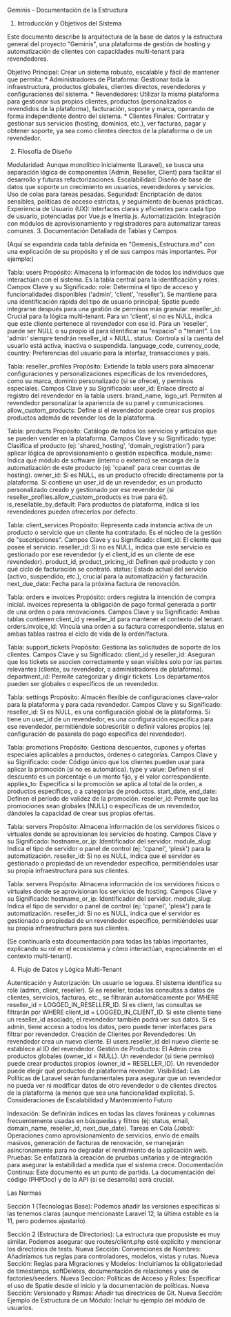 Geminis - Documentación de la Estructura

1. Introducción y Objetivos del Sistema

Este documento describe la arquitectura de la base de datos y la estructura general del proyecto "Geminis", una plataforma de gestión de hosting y automatización de clientes con capacidades multi-tenant para revendedores.

Objetivo Principal: Crear un sistema robusto, escalable y fácil de mantener que permita: * Administradores de Plataforma: Gestionar toda la infraestructura, productos globales, clientes directos, revendedores y configuraciones del sistema. * Revendedores: Utilizar la misma plataforma para gestionar sus propios clientes, productos (personalizados o revendidos de la plataforma), facturación, soporte y marca, operando de forma independiente dentro del sistema. * Clientes Finales: Contratar y gestionar sus servicios (hosting, dominios, etc.), ver facturas, pagar y obtener soporte, ya sea como clientes directos de la plataforma o de un revendedor.

2. Filosofía de Diseño

Modularidad: Aunque monolítico inicialmente (Laravel), se busca una separación lógica de componentes (Admin, Reseller, Client) para facilitar el desarrollo y futuras refactorizaciones.
Escalabilidad: Diseño de base de datos que soporte un crecimiento en usuarios, revendedores y servicios. Uso de colas para tareas pesadas.
Seguridad: Encriptación de datos sensibles, políticas de acceso estrictas, y seguimiento de buenas prácticas.
Experiencia de Usuario (UX): Interfaces claras y eficientes para cada tipo de usuario, potenciadas por Vue.js e Inertia.js.
Automatización: Integración con módulos de aprovisionamiento y registradores para automatizar tareas comunes.
3. Documentación Detallada de Tablas y Campos

(Aquí se expandiría cada tabla definida en "Gemenis_Estructura.md" con una explicación de su propósito y el de sus campos más importantes. Por ejemplo:)

Tabla: users
Propósito: Almacena la información de todos los individuos que interactúan con el sistema. Es la tabla central para la identificación y roles.
Campos Clave y su Significado:
role: Determina el tipo de acceso y funcionalidades disponibles ('admin', 'client', 'reseller'). Se mantiene para una identificación rápida del tipo de usuario principal; Spatie puede integrarse después para una gestión de permisos más granular.
reseller_id: Crucial para la lógica multi-tenant.
Para un 'client', si no es NULL, indica que este cliente pertenece al revendedor con ese id.
Para un 'reseller', puede ser NULL o su propio id para identificar su "espacio" o "tenant".
Los 'admin' siempre tendrán reseller_id = NULL.
status: Controla si la cuenta del usuario está activa, inactiva o suspendida.
language_code, currency_code, country: Preferencias del usuario para la interfaz, transacciones y país.

Tabla: reseller_profiles
Propósito: Extiende la tabla users para almacenar configuraciones y personalizaciones específicas de los revendedores, como su marca, dominio personalizado (si se ofrece), y permisos especiales.
Campos Clave y su Significado:
user_id: Enlace directo al registro del revendedor en la tabla users.
brand_name, logo_url: Permiten al revendedor personalizar la apariencia de su panel y comunicaciones.
allow_custom_products: Define si el revendedor puede crear sus propios productos además de revender los de la plataforma.

Tabla: products
Propósito: Catálogo de todos los servicios y artículos que se pueden vender en la plataforma.
Campos Clave y su Significado:
type: Clasifica el producto (ej: 'shared_hosting', 'domain_registration') para aplicar lógica de aprovisionamiento o gestión específica.
module_name: Indica qué módulo de software (interno o externo) se encarga de la automatización de este producto (ej: 'cpanel' para crear cuentas de hosting).
owner_id:
Si es NULL, es un producto ofrecido directamente por la plataforma.
Si contiene un user_id de un revendedor, es un producto personalizado creado y gestionado por ese revendedor (si reseller_profiles.allow_custom_products es true para él).
is_resellable_by_default: Para productos de plataforma, indica si los revendedores pueden ofrecerlos por defecto.

Tabla: client_services
Propósito: Representa cada instancia activa de un producto o servicio que un cliente ha contratado. Es el núcleo de la gestión de "suscripciones".
Campos Clave y su Significado:
client_id: El cliente que posee el servicio.
reseller_id: Si no es NULL, indica que este servicio es gestionado por ese revendedor (y el client_id es un cliente de ese revendedor).
product_id, product_pricing_id: Definen qué producto y con qué ciclo de facturación se contrató.
status: Estado actual del servicio (activo, suspendido, etc.), crucial para la automatización y facturación.
next_due_date: Fecha para la próxima factura de renovación.

Tabla: orders e invoices
Propósito: orders registra la intención de compra inicial. invoices representa la obligación de pago formal generada a partir de una orden o para renovaciones.
Campos Clave y su Significado:
Ambas tablas contienen client_id y reseller_id para mantener el contexto del tenant.
orders.invoice_id: Vincula una orden a su factura correspondiente.
status en ambas tablas rastrea el ciclo de vida de la orden/factura.

Tabla: support_tickets
Propósito: Gestiona las solicitudes de soporte de los clientes.
Campos Clave y su Significado:
client_id y reseller_id: Aseguran que los tickets se asocien correctamente y sean visibles solo por las partes relevantes (cliente, su revendedor, o administradores de plataforma).
department_id: Permite categorizar y dirigir tickets. Los departamentos pueden ser globales o específicos de un revendedor.

Tabla: settings
Propósito: Almacén flexible de configuraciones clave-valor para la plataforma y para cada revendedor.
Campos Clave y su Significado:
reseller_id: Si es NULL, es una configuración global de la plataforma. Si tiene un user_id de un revendedor, es una configuración específica para ese revendedor, permitiéndole sobrescribir o definir valores propios (ej: configuración de pasarela de pago específica del revendedor).

Tabla: promotions
Propósito: Gestiona descuentos, cupones y ofertas especiales aplicables a productos, órdenes o categorías.
Campos Clave y su Significado:
code: Código único que los clientes pueden usar para aplicar la promoción (si no es automática).
type y value: Definen si el descuento es un porcentaje o un monto fijo, y el valor correspondiente.
applies_to: Especifica si la promoción se aplica al total de la orden, a productos específicos, o a categorías de productos.
start_date, end_date: Definen el período de validez de la promoción.
reseller_id: Permite que las promociones sean globales (NULL) o específicas de un revendedor, dándoles la capacidad de crear sus propias ofertas.

Tabla: servers
Propósito: Almacena información de los servidores físicos o virtuales donde se aprovisionan los servicios de hosting.
Campos Clave y su Significado:
hostname_or_ip: Identificador del servidor.
module_slug: Indica el tipo de servidor o panel de control (ej: 'cpanel', 'plesk') para la automatización.
reseller_id: Si no es NULL, indica que el servidor es gestionado o propiedad de un revendedor específico, permitiéndoles usar su propia infraestructura para sus clientes.

Tabla: servers
Propósito: Almacena información de los servidores físicos o virtuales donde se aprovisionan los servicios de hosting.
Campos Clave y su Significado:
hostname_or_ip: Identificador del servidor.
module_slug: Indica el tipo de servidor o panel de control (ej: 'cpanel', 'plesk') para la automatización.
reseller_id: Si no es NULL, indica que el servidor es gestionado o propiedad de un revendedor específico, permitiéndoles usar su propia infraestructura para sus clientes.

(Se continuaría esta documentación para todas las tablas importantes, explicando su rol en el ecosistema y cómo interactúan, especialmente en el contexto multi-tenant).

4. Flujo de Datos y Lógica Multi-Tenant

Autenticación y Autorización:
Un usuario se loguea. El sistema identifica su role (admin, client, reseller).
Si es reseller, todas las consultas a datos de clientes, servicios, facturas, etc., se filtrarán automáticamente por WHERE reseller_id = LOGGED_IN_RESELLER_ID.
Si es client, las consultas se filtrarán por WHERE client_id = LOGGED_IN_CLIENT_ID. Si este cliente tiene un reseller_id asociado, el revendedor también podrá ver sus datos.
Si es admin, tiene acceso a todos los datos, pero puede tener interfaces para filtrar por revendedor.
Creación de Clientes por Revendedores:
Un revendedor crea un nuevo cliente. El users.reseller_id del nuevo cliente se establece al ID del revendedor.
Gestión de Productos:
El Admin crea productos globales (owner_id = NULL).
Un revendedor (si tiene permiso) puede crear productos propios (owner_id = RESELLER_ID).
Un revendedor puede elegir qué productos de plataforma revender.
Visibilidad: Las Políticas de Laravel serán fundamentales para asegurar que un revendedor no pueda ver ni modificar datos de otro revendedor o de clientes directos de la plataforma (a menos que sea una funcionalidad explícita).
5. Consideraciones de Escalabilidad y Mantenimiento Futuro

Indexación: Se definirán índices en todas las claves foráneas y columnas frecuentemente usadas en búsquedas y filtros (ej: status, email, domain_name, reseller_id, next_due_date).
Tareas en Cola (Jobs): Operaciones como aprovisionamiento de servicios, envío de emails masivos, generación de facturas de renovación, se manejarán asíncronamente para no degradar el rendimiento de la aplicación web.
Pruebas: Se enfatizará la creación de pruebas unitarias y de integración para asegurar la estabilidad a medida que el sistema crece.
Documentación Continua: Este documento es un punto de partida. La documentación del código (PHPDoc) y de la API (si se desarrolla) será crucial.

Las Normas

Sección 1 (Tecnologías Base): Podemos añadir las versiones específicas si las tenemos claras (aunque mencionaste Laravel 12, la última estable es la 11, pero podemos ajustarlo).

Sección 2 (Estructura de Directorios): La estructura que propusiste es muy similar. Podemos asegurar que routes/client.php esté explícito y mencionar los directorios de tests.
Nueva Sección: Convenciones de Nombres: Añadiríamos tus reglas para controladores, modelos, vistas y rutas.
Nueva Sección: Reglas para Migraciones y Modelos: Incluiríamos la obligatoriedad de timestamps, softDeletes, documentación de relaciones y uso de factories/seeders.
Nueva Sección: Políticas de Acceso y Roles: Especificar el uso de Spatie desde el inicio y la documentación de políticas.
Nueva Sección: Versionado y Ramas: Añadir tus directrices de Git.
Nueva Sección: Ejemplo de Estructura de un Módulo: Incluir tu ejemplo del módulo de usuarios.
